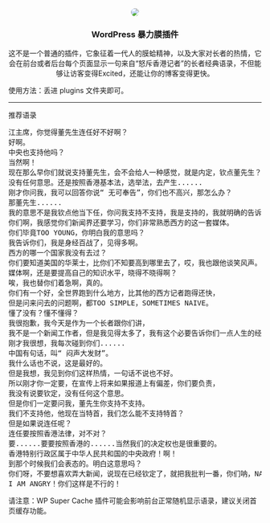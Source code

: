 <center>
  <img style="border-radius: 50%;text-align: center;" src="https://i.loli.net/2018/08/21/5b7ba913b791a.jpg" />
  <h3>WordPress 暴力膜插件</h3>
  <p>这不是一个普通的插件，它象征着一代人的膜蛤精神，以及大家对长者的热情，它会在前台或者后台每个页面显示一句来自“怒斥香港记者”的长者经典语录，不但能够让访客变得Excited，还能让你的博客变得更快。</p>
</center>
<p>使用方法：丢进 plugins 文件夹即可。</p>
<hr>
<p>推荐语录</p>
<pre>江主席，你觉得董先生连任好不好啊？
好啊。
中央也支持他吗？
当然啊！
现在那么早你们就说支持董先生，会不会给人一种感觉，就是内定，钦点董先生？
没有任何意思。还是按照香港基本法，选举法，去产生......
刚才你问我，我可以回答你说“ 无可奉告”，你们也不高兴，那怎么办？
那董先生......
我的意思不是我钦点他当下任，你问我支持不支持，我是支持的，我就明确的告诉你。
你们啊，我感觉你们新闻界还要学习，你们非常熟悉西方的这一套媒体。
你们毕竟TOO YOUNG，你明白我的意思吗？
我告诉你们，我是身经百战了，见得多啊。
西方的哪一个国家我没有去过？
你们要知道美国的华莱士，比你们不知要高到哪里去了，哎，我也跟他谈笑风声。
媒体啊，还是要提高自己的知识水平，晓得不晓得啊？
唉，我也替你们着急啊，真的。
你们有一个好，全世界跑到什么地方，比其他的西方记者跑得还快，
但是问来问去的问题啊，都TOO SIMPLE，SOMETIMES NAIVE。
懂了没有？懂不懂得？
我很抱歉，我今天是作为一个长者跟你们讲，
我不是一个新闻工作者，但是我见得太多了，我有这个必要告诉你们一点人生的经验。
刚才我很想，我每次碰到你们......
中国有句话，叫“ 闷声大发财”。
我什么话也不说，这是最好的。
但是我想，我见到你们这样热情，一句话不说也不好。
所以刚才你一定要，在宣传上将来如果报道上有偏差，你们要负责，
我没有说要钦定，没有任何这个意思。
但是你们一定要问我，董先生你支持不支持。
我们不支持他，他现在当特首，我们怎么能不支持特首？
但是如果说连任呢？
连任要按照香港法律，对不对？
要......要要按照香港的......当然我们的决定权也是很重要的。
香港特别行政区属于中华人民共和国的中央政府！啊！
到那个时候我们会表态的。明白这意思吗？
你们呀，不要想喜欢弄大新闻，说现在已经钦定了，就把我批判一番，你们呐，NAIVE！
I AM ANGRY！你们这样是不行的！</pre>
<p>请注意：WP Super Cache 插件可能会影响前台正常随机显示语录，建议关闭首页缓存功能。</p>
